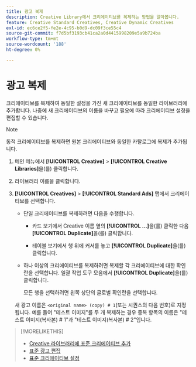 ```yaml
---
title: 광고 복제
description: Creative Library에서 크리에이티브를 복제하는 방법을 알아봅니다.
feature: Creative Standard Creatives, Creative Dynamic Creatives
exl-id: ec6ce2f5-fe2e-4c95-b0d9-dc09f3ce55c4
source-git-commit: f7d5bf3193cb41ca2a0d4415998209e5a9b724ba
workflow-type: tm+mt
source-wordcount: '188'
ht-degree: 0%

---
```


# 광고 복제

크리에이티브를 복제하여 동일한 설정을 가진 새 크리에이티브를 동일한 라이브러리에 추가합니다. 나중에 새 크리에이티브의 이름을 바꾸고 필요에 따라 크리에이티브 설정을 편집할 수 있습니다.

>[!NOTE]
>
>동적 크리에이티브를 복제하면 원본 크리에이티브와 동일한 카탈로그에 복제가 추가됩니다.

1. 메인 메뉴에서 **[!UICONTROL Creative]** > **[!UICONTROL Creative Libraries]**&#x200B;을(를) 클릭합니다.

1. 라이브러리 이름을 클릭합니다.

1. **[!UICONTROL Creatives]** > **[!UICONTROL Standard Ads]** 탭에서 크리에이티브를 선택합니다.

   * 단일 크리에이티브를 복제하려면 다음을 수행합니다.

      * 카드 보기에서 Creative 이름 옆의 **[!UICONTROL ...]**&#x200B;을(를) 클릭한 다음 **[!UICONTROL Duplicate]**&#x200B;을(를) 클릭합니다.

      * 테이블 보기에서 행 위에 커서를 놓고 **[!UICONTROL Duplicate]**&#x200B;을(를) 클릭합니다.

   * 하나 이상의 크리에이티브를 복제하려면 복제할 각 크리에이티브에 대한 확인란을 선택합니다. 일괄 작업 도구 모음에서 **[!UICONTROL Duplicate]**&#x200B;을(를) 클릭합니다.

     모든 행을 선택하려면 왼쪽 상단의 글로벌 확인란을 선택합니다.

   새 광고 이름은 `<original name> (copy) # 1`(또는 시퀀스의 다음 번호)로 지정됩니다. 예를 들어 &quot;테스트 이미지&quot;를 두 개 복제하는 경우 중복 항목의 이름은 &quot;테스트 이미지(복사본) # 1&quot;과 &quot;테스트 이미지(복사본) # 2&quot;입니다.

<!-- Add to TOC later when this feature is available to users:

>* [Edit dynamic creatives](creative-edit-dynamic.md)
>* [Dynamic ad settings](creative-settings-dynamic.md)
-->

>[!MORELIKETHIS]
>
>* [Creative 라이브러리에 표준 크리에이티브 추가](creative-add-standard.md)
>* [표준 광고 편집](creative-edit-standard.md)
>* [표준 크리에이티브 설정](creative-settings-standard.md)
